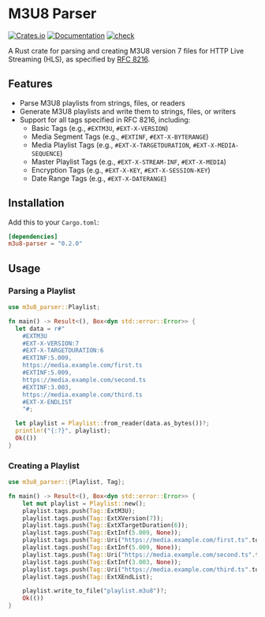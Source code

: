 # M3U8 Parser

[![Crates.io](https://img.shields.io/crates/v/m3u8.svg)](https://crates.io/crates/m3u8)
[![Documentation](https://docs.rs/m3u8/badge.svg)](https://docs.rs/m3u8)
[![check](https://github.com/includeamin/m3u8-parser/actions/workflows/rust.yml/badge.svg)](https://github.com/includeamin/m3u8-parser/actions/workflows/rust.yml)

A Rust crate for parsing and creating M3U8 version 7 files for HTTP Live Streaming (HLS), as specified
by [RFC 8216](https://tools.ietf.org/html/rfc8216).

## Features

- Parse M3U8 playlists from strings, files, or readers
- Generate M3U8 playlists and write them to strings, files, or writers
- Support for all tags specified in RFC 8216, including:
    - Basic Tags (e.g., `#EXTM3U`, `#EXT-X-VERSION`)
    - Media Segment Tags (e.g., `#EXTINF`, `#EXT-X-BYTERANGE`)
    - Media Playlist Tags (e.g., `#EXT-X-TARGETDURATION`, `#EXT-X-MEDIA-SEQUENCE`)
    - Master Playlist Tags (e.g., `#EXT-X-STREAM-INF`, `#EXT-X-MEDIA`)
    - Encryption Tags (e.g., `#EXT-X-KEY`, `#EXT-X-SESSION-KEY`)
    - Date Range Tags (e.g., `#EXT-X-DATERANGE`)

## Installation

Add this to your `Cargo.toml`:

```toml
[dependencies]
m3u8-parser = "0.2.0"
```

## Usage

### Parsing a Playlist

```rust
use m3u8_parser::Playlist;

fn main() -> Result<(), Box<dyn std::error::Error>> {
  let data = r#"
    #EXTM3U
    #EXT-X-VERSION:7
    #EXT-X-TARGETDURATION:6
    #EXTINF:5.009,
    https://media.example.com/first.ts
    #EXTINF:5.009,
    https://media.example.com/second.ts
    #EXTINF:3.003,
    https://media.example.com/third.ts
    #EXT-X-ENDLIST
    "#;

  let playlist = Playlist::from_reader(data.as_bytes())?;
  println!("{:?}", playlist);
  Ok(())
}
```

### Creating a Playlist

```rust
use m3u8_parser::{Playlist, Tag};

fn main() -> Result<(), Box<dyn std::error::Error>> {
    let mut playlist = Playlist::new();
    playlist.tags.push(Tag::ExtM3U);
    playlist.tags.push(Tag::ExtXVersion(7));
    playlist.tags.push(Tag::ExtXTargetDuration(6));
    playlist.tags.push(Tag::ExtInf(5.009, None));
    playlist.tags.push(Tag::Uri("https://media.example.com/first.ts".to_string()));
    playlist.tags.push(Tag::ExtInf(5.009, None));
    playlist.tags.push(Tag::Uri("https://media.example.com/second.ts".to_string()));
    playlist.tags.push(Tag::ExtInf(3.003, None));
    playlist.tags.push(Tag::Uri("https://media.example.com/third.ts".to_string()));
    playlist.tags.push(Tag::ExtXEndList);

    playlist.write_to_file("playlist.m3u8")?;
    Ok(())
}
```
